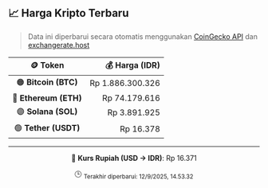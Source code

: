 

<!-- HARGA_KRIPTO -->
## 📈 Harga Kripto Terbaru

> Data ini diperbarui secara otomatis menggunakan [CoinGecko API](https://www.coingecko.com/) dan [exchangerate.host](https://exchangerate.host/)

<div align="center">

| 🪙 Token | 💰 Harga (IDR) |
|:------:|---------------:|
| 🟠 **Bitcoin (BTC)**   | Rp 1.886.300.326 |
| 🔵 **Ethereum (ETH)**  | Rp 74.179.616 |
| 🟣 **Solana (SOL)**    | Rp 3.891.925 |
| 🟢 **Tether (USDT)**   | Rp 16.378 |

---

💱 **Kurs Rupiah (USD → IDR)**: Rp 16.371

🕒 <sub>Terakhir diperbarui: 12/9/2025, 14.53.32</sub>

</div>
<!-- /HARGA_KRIPTO -->